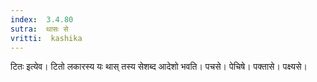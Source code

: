 ```yaml
---
index:  3.4.80
sutra:  थासः से
vritti:  kashika 
---
```


टितः इत्येव। टितो लकारस्य यः थास् तस्य सेशब्द आदेशो भवति। पचसे। पेचिषे। पक्तासे। पक्ष्यसे।

